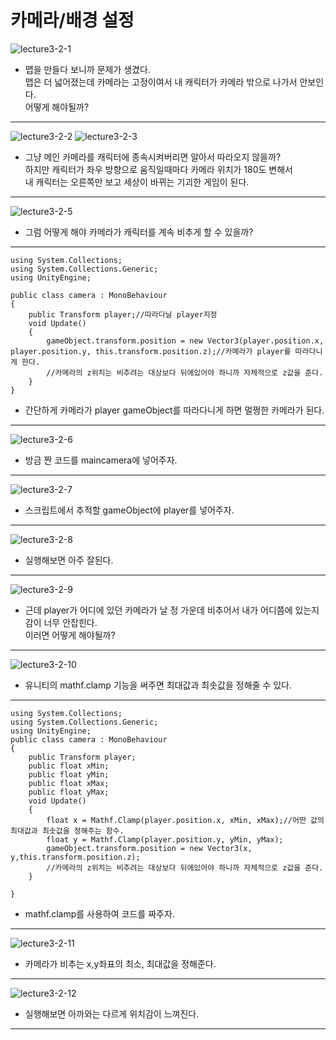 카메라/배경 설정  
=======================
![lecture3-2-1](https://github.com/isp829/HU/blob/master/images/lecture3/3-2/3-2-1.PNG)
* 맵을 만들다 보니까 문제가 생겼다.  
맵은 더 넓어졌는데 카메라는 고정이여서 내 캐릭터가 카메라 밖으로 나가서 안보인다.  
어떻게 해야될까?  
--------------------------  
![lecture3-2-2](https://github.com/isp829/HU/blob/master/images/lecture3/3-2/3-2-2.PNG)
![lecture3-2-3](https://github.com/isp829/HU/blob/master/images/lecture3/3-2/3-2-3.PNG)  
* 그냥 메인 카메라를 캐릭터에 종속시켜버리면 알아서 따라오지 않을까?  
하지만 캐릭터가 좌우 방향으로 움직일때마다 카메라 위치가 180도 변해서     
내 캐릭터는 오른쪽만 보고 세상이 바뀌는 기괴한 게임이 된다.      
--------------------------------------------------------      
![lecture3-2-5](https://github.com/isp829/HU/blob/master/images/lecture3/3-2/3-2-5.jpg)      
* 그럼 어떻게 해야 카메라가 캐릭터를 계속 비추게 할 수 있을까?  
-------------------------------  
``` 
using System.Collections;
using System.Collections.Generic;
using UnityEngine;

public class camera : MonoBehaviour
{
    public Transform player;//따라다닐 player지정  
    void Update()
    {
        gameObject.transform.position = new Vector3(player.position.x, player.position.y, this.transform.position.z);//카메라가 player를 따라다니게 한다.  
        //카메라의 z위치는 비추려는 대상보다 뒤에있어야 하니까 자체적으로 z값을 준다.
    }
}

```  
* 간단하게 카메라가 player gameObject를 따라다니게 하면 멀쩡한 카메라가 된다. 
-------------------------------------------------------  
![lecture3-2-6](https://github.com/isp829/HU/blob/master/images/lecture3/3-2/3-2-6.png)      
* 방금 짠 코드를 maincamera에 넣어주자.  
-------------------------------  
![lecture3-2-7](https://github.com/isp829/HU/blob/master/images/lecture3/3-2/3-2-7.png)      
* 스크립트에서 추적할 gameObject에 player를 넣어주자.  
-------------------------------  
![lecture3-2-8](https://github.com/isp829/HU/blob/master/images/lecture3/3-2/3-2-8.PNG)      
* 실행해보면 아주 잘된다.  
-------------------------------  
![lecture3-2-9](https://github.com/isp829/HU/blob/master/images/lecture3/3-2/3-2-9.PNG)      
* 근데 player가 어디에 있던 카메라가 날 정 가운데 비추어서 내가 어디쯤에 있는지 감이 너무 안잡힌다.  
이러면 어떻게 해야될까?  
-------------------------------  
![lecture3-2-10](https://github.com/isp829/HU/blob/master/images/lecture3/3-2/3-2-10.PNG)      
* 유니티의 mathf.clamp 기능을 써주면 최대값과 최솟값을 정해줄 수 있다.   
-------------------------------  
```  
using System.Collections;
using System.Collections.Generic;
using UnityEngine;
public class camera : MonoBehaviour
{
    public Transform player;
    public float xMin;
    public float yMin;
    public float xMax;
    public float yMax;
    void Update()
    {
        float x = Mathf.Clamp(player.position.x, xMin, xMax);//어떤 값의 최대값과 최솟값을 정해주는 함수.
        float y = Mathf.Clamp(player.position.y, yMin, yMax);
        gameObject.transform.position = new Vector3(x, y,this.transform.position.z);
        //카메라의 z위치는 비추려는 대상보다 뒤에있어야 하니까 자체적으로 z값을 준다.
    }

}
```  
* mathf.clamp를 사용하여 코드를 짜주자.  
---------------------------------------------------------
![lecture3-2-11](https://github.com/isp829/HU/blob/master/images/lecture3/3-2/3-2-11.PNG)      
* 카메라가 비추는 x,y좌표의 최소, 최대값을 정해준다.  
-------------------------------  
![lecture3-2-12](https://github.com/isp829/HU/blob/master/images/lecture3/3-2/3-2-12.PNG)      
* 실행해보면 아까와는 다르게 위치감이 느껴진다.  
-------------------------------    
